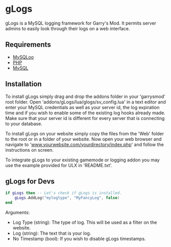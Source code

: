 gLogs
=====
gLogs is a MySQL logging framework for Garry's Mod. It permits server admins to easily look through their logs on a web interface.

Requirements
------------
* [MySQLoo]
* [PHP]
* [MySQL]

Installation
------------
To install gLogs simply drag and drop the addons folder in your 'garrysmod' root folder.
Open 'addons/gLogs/lua/glogs/sv_config.lua' in a text editor and enter your MySQL credentials as well as your server id, the log expiration time and if you wish to enable some of the existing log hooks already made. Make sure that your server id is different for every server that is connecting to your database.

To install gLogs on your website simply copy the files from the 'Web' folder to the root or in a folder of your website.
Now open your web browser and navigate to 'www.yourwebsite.com/yourdirectory/index.php' and follow the instructions on screen.

To integrate gLogs to your existing gamemode or logging addon you may use the example provided for ULX in 'README.txt'.

gLogs for Devs
--------------
```lua
if gLogs then -- Let's check if gLogs is installed.
    gLogs.AddLog("mylogtype", "MyFancyLog", false)
end
```
Arguments:
* Log Type (string): The type of log. This will be used as a filter on the website.
* Log (string): The text that is your log.
* No Timestamp (bool): If you wish to disable gLogs timestamps.

[MySQLoo]:http://facepunch.com/showthread.php?t=1357773
[PHP]:http://php.net/
[MySQL]:http://www.mysql.com/
